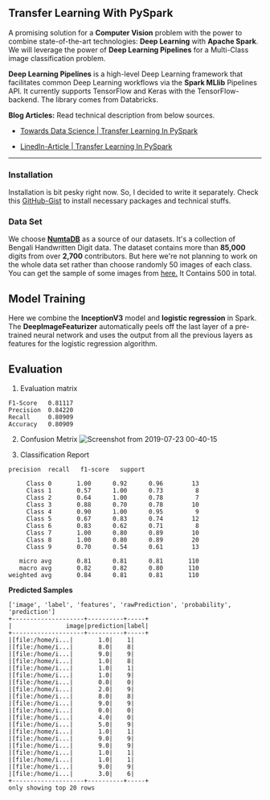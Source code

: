 ## Transfer Learning With PySpark

A promising solution for a **Computer Vision** problem with the power to combine state-of-the-art technologies: **Deep Learning** with **Apache Spark**. We will leverage the power of **Deep Learning Pipelines** for a Multi-Class image classification problem.

**Deep Learning Pipelines** is a high-level Deep Learning framework that facilitates common Deep Learning workflows via the **Spark MLlib** Pipelines API. It currently supports TensorFlow and Keras with the TensorFlow-backend. The library comes from Databricks.

**Blog Articles:** Read technical description from below sources.

- [Towards Data Science | Transfer Learning In PySpark](https://towardsdatascience.com/transfer-learning-with-pyspark-729d49604d45)

- [LinedIn-Article | Transfer Learning In PySpark](https://www.linkedin.com/pulse/transfer-learning-pyspark-mohammed-innat/)

---

### Installation

Installation is bit pesky right now. So, I decided to write it separately. Check this [GitHub-Gist](https://gist.github.com/iphton/b0ab252c954eb2a28a984774e3ee1f2d) to install necessary packages and technical stuffs.

### Data Set

We choose [**NumtaDB**](https://arxiv.org/abs/1806.02452) as a source of our datasets. It's a collection of Bengali Handwritten Digit data. The dataset contains more than **85,000** digits from over **2,700** contributors. But here we're not planning to work on the whole data set rather than choose randomly 50 images of each class. You can get the sample of some images from [here.](https://drive.google.com/open?id=1AbTGJIfD2lhGe-stNIymGaowy7vyVovn) It Contains 500 in total.

## Model Training

Here we combine the **InceptionV3** model and **logistic regression** in Spark. The **DeepImageFeaturizer** automatically peels off the last layer of a pre-trained neural network and uses the output from all the previous layers as features for the logistic regression algorithm.

## Evaluation

1. Evaluation matrix
```
F1-Score   0.81117
Precision  0.84220
Recall     0.80909
Accuracy   0.80909
```

2. Confusion Metrix
![Screenshot from 2019-07-23 00-40-15](https://user-images.githubusercontent.com/17668390/61664640-00afd880-acf5-11e9-8544-91b3e05fbbf4.png)


3. Classification Report
```
precision  recall   f1-score   support

     Class 0       1.00      0.92      0.96        13
     Class 1       0.57      1.00      0.73         8
     Class 2       0.64      1.00      0.78         7
     Class 3       0.88      0.70      0.78        10
     Class 4       0.90      1.00      0.95         9
     Class 5       0.67      0.83      0.74        12
     Class 6       0.83      0.62      0.71         8
     Class 7       1.00      0.80      0.89        10
     Class 8       1.00      0.80      0.89        20
     Class 9       0.70      0.54      0.61        13

   micro avg       0.81      0.81      0.81       110
   macro avg       0.82      0.82      0.80       110
weighted avg       0.84      0.81      0.81       110
```




**Predicted Samples**

```
['image', 'label', 'features', 'rawPrediction', 'probability', 'prediction']
+--------------------+----------+-----+
|               image|prediction|label|
+--------------------+----------+-----+
|[file:/home/i...|       1.0|    1|
|[file:/home/i...|       8.0|    8|
|[file:/home/i...|       9.0|    9|
|[file:/home/i...|       1.0|    8|
|[file:/home/i...|       1.0|    1|
|[file:/home/i...|       1.0|    9|
|[file:/home/i...|       0.0|    0|
|[file:/home/i...|       2.0|    9|
|[file:/home/i...|       8.0|    8|
|[file:/home/i...|       9.0|    9|
|[file:/home/i...|       0.0|    0|
|[file:/home/i...|       4.0|    0|
|[file:/home/i...|       5.0|    9|
|[file:/home/i...|       1.0|    1|
|[file:/home/i...|       9.0|    9|
|[file:/home/i...|       9.0|    9|
|[file:/home/i...|       1.0|    1|
|[file:/home/i...|       1.0|    1|
|[file:/home/i...|       9.0|    9|
|[file:/home/i...|       3.0|    6|
+--------------------+----------+-----+
only showing top 20 rows
```

